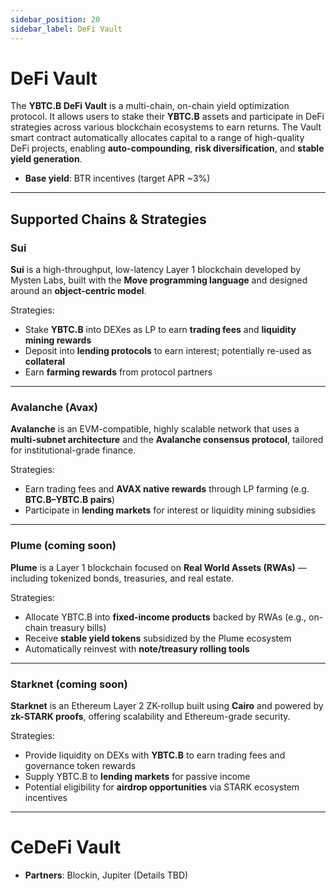 ```yaml
---
sidebar_position: 20
sidebar_label: DeFi Vault
---
```


# DeFi Vault

The **YBTC.B DeFi Vault** is a multi-chain, on-chain yield optimization protocol. It allows users to stake their **YBTC.B** assets and participate in DeFi strategies across various blockchain ecosystems to earn returns. The Vault smart contract automatically allocates capital to a range of high-quality DeFi projects, enabling **auto-compounding**, **risk diversification**, and **stable yield generation**.

- **Base yield**: BTR incentives (target APR ~3%)

---

## Supported Chains & Strategies

###  Sui

**Sui** is a high-throughput, low-latency Layer 1 blockchain developed by Mysten Labs, built with the **Move programming language** and designed around an **object-centric model**.

Strategies:
- Stake **YBTC.B** into DEXes as LP to earn **trading fees** and **liquidity mining rewards**
- Deposit into **lending protocols** to earn interest; potentially re-used as **collateral**
- Earn **farming rewards** from protocol partners

---

###  Avalanche (Avax)

**Avalanche** is an EVM-compatible, highly scalable network that uses a **multi-subnet architecture** and the **Avalanche consensus protocol**, tailored for institutional-grade finance.

Strategies:
- Earn trading fees and **AVAX native rewards** through LP farming (e.g. **BTC.B–YBTC.B pairs**)
- Participate in **lending markets** for interest or liquidity mining subsidies

---

###  Plume (coming soon)

**Plume** is a Layer 1 blockchain focused on **Real World Assets (RWAs)** — including tokenized bonds, treasuries, and real estate.

Strategies:
- Allocate YBTC.B into **fixed-income products** backed by RWAs (e.g., on-chain treasury bills)
- Receive **stable yield tokens** subsidized by the Plume ecosystem
- Automatically reinvest with **note/treasury rolling tools**

---

###  Starknet (coming soon)

**Starknet** is an Ethereum Layer 2 ZK-rollup built using **Cairo** and powered by **zk-STARK proofs**, offering scalability and Ethereum-grade security.

Strategies:
- Provide liquidity on DEXs with **YBTC.B** to earn trading fees and governance token rewards
- Supply YBTC.B to **lending markets** for passive income
- Potential eligibility for **airdrop opportunities** via STARK ecosystem incentives

---

# CeDeFi Vault

- **Partners**: Blockin, Jupiter (Details TBD)

